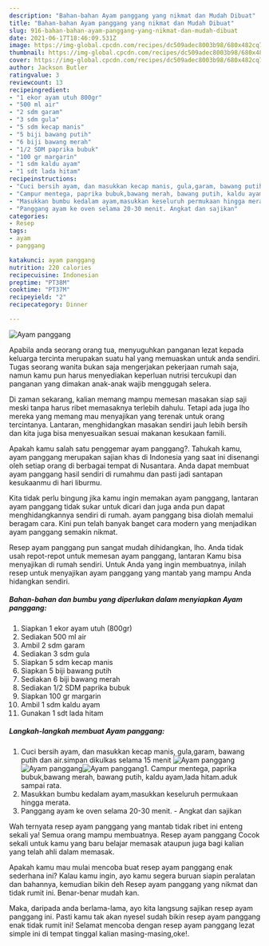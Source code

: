 ```yaml
---
description: "Bahan-bahan Ayam panggang yang nikmat dan Mudah Dibuat"
title: "Bahan-bahan Ayam panggang yang nikmat dan Mudah Dibuat"
slug: 916-bahan-bahan-ayam-panggang-yang-nikmat-dan-mudah-dibuat
date: 2021-06-17T18:46:09.531Z
image: https://img-global.cpcdn.com/recipes/dc509adec8003b98/680x482cq70/ayam-panggang-foto-resep-utama.jpg
thumbnail: https://img-global.cpcdn.com/recipes/dc509adec8003b98/680x482cq70/ayam-panggang-foto-resep-utama.jpg
cover: https://img-global.cpcdn.com/recipes/dc509adec8003b98/680x482cq70/ayam-panggang-foto-resep-utama.jpg
author: Jackson Butler
ratingvalue: 3
reviewcount: 13
recipeingredient:
- "1 ekor ayam utuh 800gr"
- "500 ml air"
- "2 sdm garam"
- "3 sdm gula"
- "5 sdm kecap manis"
- "5 biji bawang putih"
- "6 biji bawang merah"
- "1/2 SDM paprika bubuk"
- "100 gr margarin"
- "1 sdm kaldu ayam"
- "1 sdt lada hitam"
recipeinstructions:
- "Cuci bersih ayam, dan masukkan kecap manis, gula,garam, bawang putih dan air.simpan dikulkas selama 15 menit"
- "Campur mentega, paprika bubuk,bawang merah, bawang putih, kaldu ayam,lada hitam.aduk sampai rata."
- "Masukkan bumbu kedalam ayam,masukkan keseluruh permukaan hingga merata."
- "Panggang ayam ke oven selama 20-30 menit. Angkat dan sajikan"
categories:
- Resep
tags:
- ayam
- panggang

katakunci: ayam panggang 
nutrition: 220 calories
recipecuisine: Indonesian
preptime: "PT38M"
cooktime: "PT37M"
recipeyield: "2"
recipecategory: Dinner

---
```



![Ayam panggang](https://img-global.cpcdn.com/recipes/dc509adec8003b98/680x482cq70/ayam-panggang-foto-resep-utama.jpg)

Apabila anda seorang orang tua, menyuguhkan panganan lezat kepada keluarga tercinta merupakan suatu hal yang memuaskan untuk anda sendiri. Tugas seorang  wanita bukan saja mengerjakan pekerjaan rumah saja, namun kamu pun harus menyediakan keperluan nutrisi tercukupi dan panganan yang dimakan anak-anak wajib menggugah selera.

Di zaman  sekarang, kalian memang mampu memesan masakan siap saji meski tanpa harus ribet memasaknya terlebih dahulu. Tetapi ada juga lho mereka yang memang mau menyajikan yang terenak untuk orang tercintanya. Lantaran, menghidangkan masakan sendiri jauh lebih bersih dan kita juga bisa menyesuaikan sesuai makanan kesukaan famili. 



Apakah kamu salah satu penggemar ayam panggang?. Tahukah kamu, ayam panggang merupakan sajian khas di Indonesia yang saat ini disenangi oleh setiap orang di berbagai tempat di Nusantara. Anda dapat membuat ayam panggang hasil sendiri di rumahmu dan pasti jadi santapan kesukaanmu di hari liburmu.

Kita tidak perlu bingung jika kamu ingin memakan ayam panggang, lantaran ayam panggang tidak sukar untuk dicari dan juga anda pun dapat menghidangkannya sendiri di rumah. ayam panggang bisa diolah memalui beragam cara. Kini pun telah banyak banget cara modern yang menjadikan ayam panggang semakin nikmat.

Resep ayam panggang pun sangat mudah dihidangkan, lho. Anda tidak usah repot-repot untuk memesan ayam panggang, lantaran Kamu bisa menyajikan di rumah sendiri. Untuk Anda yang ingin membuatnya, inilah resep untuk menyajikan ayam panggang yang mantab yang mampu Anda hidangkan sendiri.

<!--inarticleads1-->

##### Bahan-bahan dan bumbu yang diperlukan dalam menyiapkan Ayam panggang:

1. Siapkan 1 ekor ayam utuh (800gr)
1. Sediakan 500 ml air
1. Ambil 2 sdm garam
1. Sediakan 3 sdm gula
1. Siapkan 5 sdm kecap manis
1. Siapkan 5 biji bawang putih
1. Sediakan 6 biji bawang merah
1. Sediakan 1/2 SDM paprika bubuk
1. Siapkan 100 gr margarin
1. Ambil 1 sdm kaldu ayam
1. Gunakan 1 sdt lada hitam




<!--inarticleads2-->

##### Langkah-langkah membuat Ayam panggang:

1. Cuci bersih ayam, dan masukkan kecap manis, gula,garam, bawang putih dan air.simpan dikulkas selama 15 menit
<img src="https://img-global.cpcdn.com/steps/5f1f77562c966441/160x128cq70/ayam-panggang-langkah-memasak-1-foto.jpg" alt="Ayam panggang"><img src="https://img-global.cpcdn.com/steps/17b64244bd616759/160x128cq70/ayam-panggang-langkah-memasak-1-foto.jpg" alt="Ayam panggang"><img src="https://img-global.cpcdn.com/steps/db162aa8df305a9b/160x128cq70/ayam-panggang-langkah-memasak-1-foto.jpg" alt="Ayam panggang">1. Campur mentega, paprika bubuk,bawang merah, bawang putih, kaldu ayam,lada hitam.aduk sampai rata.
1. Masukkan bumbu kedalam ayam,masukkan keseluruh permukaan hingga merata.
1. Panggang ayam ke oven selama 20-30 menit. - Angkat dan sajikan




Wah ternyata resep ayam panggang yang mantab tidak ribet ini enteng sekali ya! Semua orang mampu membuatnya. Resep ayam panggang Cocok sekali untuk kamu yang baru belajar memasak ataupun juga bagi kalian yang telah ahli dalam memasak.

Apakah kamu mau mulai mencoba buat resep ayam panggang enak sederhana ini? Kalau kamu ingin, ayo kamu segera buruan siapin peralatan dan bahannya, kemudian bikin deh Resep ayam panggang yang nikmat dan tidak rumit ini. Benar-benar mudah kan. 

Maka, daripada anda berlama-lama, ayo kita langsung sajikan resep ayam panggang ini. Pasti kamu tak akan nyesel sudah bikin resep ayam panggang enak tidak rumit ini! Selamat mencoba dengan resep ayam panggang lezat simple ini di tempat tinggal kalian masing-masing,oke!.

